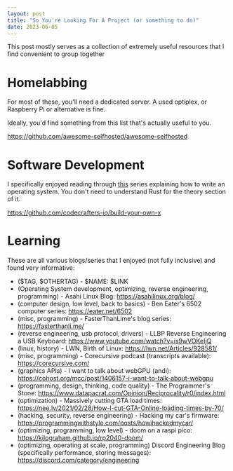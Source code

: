 ```yaml
---
layout: post
title: "So You're Looking For A Project (or something to do)"
date: 2023-06-05
---
```


This post mostly serves as a collection of extremely useful resources that I find convenient to group together

# Homelabbing
For most of these, you'll need a dedicated server. A used optiplex, or Raspberry Pi or alternative is fine.

Ideally, you'd find something from this list that's actually useful to you.

<https://github.com/awesome-selfhosted/awesome-selfhosted>

# Software Development
I specifically enjoyed reading through [this](https://os.phil-opp.com/) series explaining how to write an operating system. You don't need to understand Rust for the theory section of it.

<https://github.com/codecrafters-io/build-your-own-x>

# Learning 
These are all various blogs/series that I enjoyed (not fully inclusive) and found very informative:
- ($TAG, $OTHERTAG) - $NAME: $LINK
- (Operating System development, optimizing, reverse engineering, programming) - Asahi Linux Blog: <https://asahilinux.org/blog/>
- (computer design, low level, back to basics) - Ben Eater's 6502 computer series: <https://eater.net/6502>
- (misc, programming) - FasterThanLime's blog series: <https://fasterthanli.me/>
- (reverse engineering, usb protocol, drivers) - LLBP Reverse Engineering a USB Keyboard: <https://www.youtube.com/watch?v=is9wVOKeIjQ>
- (linux, history) - LWN, Birth of Linux: <https://lwn.net/Articles/928581/>
- (misc, programming) - Corecursive podcast (transcripts available): <https://corecursive.com/>
- (graphics APIs) - I want to talk about webGPU (andi): <https://cohost.org/mcc/post/1406157-i-want-to-talk-about-webgpu>
- (programming, design, thinking, code quality) - The Programmer's Stone: <https://www.datapacrat.com/Opinion/Reciprocality/r0/index.html>
- (optimization) - Massively cutting GTA load times: <https://nee.lv/2021/02/28/How-I-cut-GTA-Online-loading-times-by-70/>
- (hacking, security, reverse engineering) - Hacking my car's firmware: <https://programmingwithstyle.com/posts/howihackedmycar/>
- (optimizing, programming, low level) - doom on a raspi pico: <https://kilograham.github.io/rp2040-doom/>
- (optimizing, operating at scale, programming) Discord Engineering Blog (specifically performance, storing messages): <https://discord.com/category/engineering>
